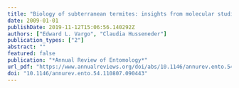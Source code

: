 ```yaml
---
title: "Biology of subterranean termites: insights from molecular studies of Reticulitermes and Coptotermes"
date: 2009-01-01
publishDate: 2019-11-12T15:06:56.140292Z
authors: ["Edward L. Vargo", "Claudia Husseneder"]
publication_types: ["2"]
abstract: ""
featured: false
publication: "*Annual Review of Entomology*"
url_pdf: "https://www.annualreviews.org/doi/abs/10.1146/annurev.ento.54.110807.090443 https://www.annualreviews.org/doi/pdf/10.1146/annurev.ento.54.110807.090443"
doi: "10.1146/annurev.ento.54.110807.090443"
---
```


